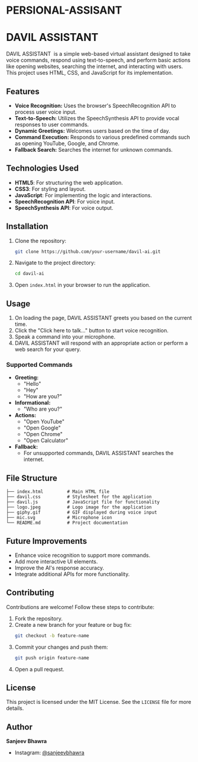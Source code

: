 # PERSIONAL-ASSISANT

# DAVIL ASSISTANT

DAVIL ASSISTANT  is a simple web-based virtual assistant designed to take voice commands, respond using text-to-speech, and perform basic actions like opening websites, searching the internet, and interacting with users. This project uses HTML, CSS, and JavaScript for its implementation.

## Features

- **Voice Recognition:** Uses the browser's SpeechRecognition API to process user voice input.
- **Text-to-Speech:** Utilizes the SpeechSynthesis API to provide vocal responses to user commands.
- **Dynamic Greetings:** Welcomes users based on the time of day.
- **Command Execution:** Responds to various predefined commands such as opening YouTube, Google, and Chrome.
- **Fallback Search:** Searches the internet for unknown commands.

## Technologies Used

- **HTML5**: For structuring the web application.
- **CSS3**: For styling and layout.
- **JavaScript**: For implementing the logic and interactions.
- **SpeechRecognition API**: For voice input.
- **SpeechSynthesis API**: For voice output.

## Installation

1. Clone the repository:
   ```bash
   git clone https://github.com/your-username/davil-ai.git
   ```
2. Navigate to the project directory:
   ```bash
   cd davil-ai
   ```
3. Open `index.html` in your browser to run the application.

## Usage

1. On loading the page, DAVIL ASSISTANT greets you based on the current time.
2. Click the "Click here to talk..." button to start voice recognition.
3. Speak a command into your microphone.
4. DAVIL ASSISTANT will respond with an appropriate action or perform a web search for your query.

### Supported Commands

- **Greeting:**
  - "Hello"
  - "Hey"
  - "How are you?"
- **Informational:**
  - "Who are you?"
- **Actions:**
  - "Open YouTube"
  - "Open Google"
  - "Open Chrome"
  - "Open Calculator"
- **Fallback:**
  - For unsupported commands, DAVIL ASSISTANT searches the internet.

## File Structure

```
├── index.html         # Main HTML file
├── davil.css          # Stylesheet for the application
├── davil.js           # JavaScript file for functionality
├── logo.jpeg          # Logo image for the application
├── giphy.gif          # GIF displayed during voice input
├── mic.svg            # Microphone icon
└── README.md          # Project documentation
```

## Future Improvements

- Enhance voice recognition to support more commands.
- Add more interactive UI elements.
- Improve the AI's response accuracy.
- Integrate additional APIs for more functionality.

## Contributing

Contributions are welcome! Follow these steps to contribute:

1. Fork the repository.
2. Create a new branch for your feature or bug fix:
   ```bash
   git checkout -b feature-name
   ```
3. Commit your changes and push them:
   ```bash
   git push origin feature-name
   ```
4. Open a pull request.

## License

This project is licensed under the MIT License. See the `LICENSE` file for more details.

## Author

**Sanjeev Bhawra**

- Instagram: [@sanjeevbhawra](https://www.instagram.com/sanjeevbhawra/)



